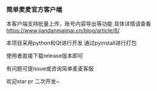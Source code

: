 ### 简单麦麦官方客户端
本客户端支持批量上传，账号内容导出等功能 具体详情请查看
https://www.jiandanmaimai.cn/blog/article/8/

本项目采用python和Qt进行开发 通过pyinstall进行打包

使用者直接下载release版本即可

有问题可提issue或咨询简单麦麦客服

欢迎star pr 二次开发~